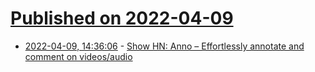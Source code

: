 # [Published on 2022-04-09](index.md)

* [2022-04-09, 14:36:06](https://news.ycombinator.com/item?id=30968391) - [Show HN: Anno – Effortlessly annotate and comment on videos/audio](https://anno.so/)
